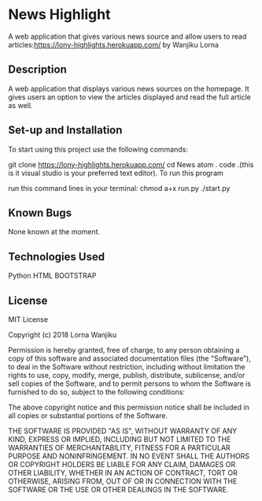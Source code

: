 # News Highlight
A web application that gives various news source and allow users to read articles:https://lony-highlights.herokuapp.com/ by Wanjiku Lorna

## Description
A web application that displays various news sources on the homepage. It gives users an option to view the articles displayed and read the full article as well.


## Set-up and Installation
To start using this project use the following commands:

git clone https://lony-highlights.herokuapp.com/
cd News
atom .
code .(this is it visual studio is your preferred text editor).
To run this program

run this command lines in your terminal:
chmod a+x run.py
./start.py
## Known Bugs
None known at the moment.

## Technologies Used
Python
HTML
BOOTSTRAP


## License
MIT License

Copyright (c) 2018 Lorna Wanjiku

Permission is hereby granted, free of charge, to any person obtaining a copy of this software and associated documentation files (the "Software"), to deal in the Software without restriction, including without limitation the rights to use, copy, modify, merge, publish, distribute, sublicense, and/or sell copies of the Software, and to permit persons to whom the Software is furnished to do so, subject to the following conditions:

The above copyright notice and this permission notice shall be included in all copies or substantial portions of the Software.

THE SOFTWARE IS PROVIDED "AS IS", WITHOUT WARRANTY OF ANY KIND, EXPRESS OR IMPLIED, INCLUDING BUT NOT LIMITED TO THE WARRANTIES OF MERCHANTABILITY, FITNESS FOR A PARTICULAR PURPOSE AND NONINFRINGEMENT. IN NO EVENT SHALL THE AUTHORS OR COPYRIGHT HOLDERS BE LIABLE FOR ANY CLAIM, DAMAGES OR OTHER LIABILITY, WHETHER IN AN ACTION OF CONTRACT, TORT OR OTHERWISE, ARISING FROM, OUT OF OR IN CONNECTION WITH THE SOFTWARE OR THE USE OR OTHER DEALINGS IN THE SOFTWARE.